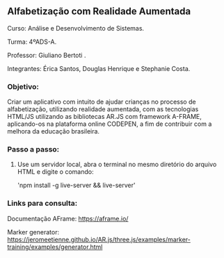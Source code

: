 
## Alfabetização com Realidade Aumentada

Curso: Análise e Desenvolvimento de Sistemas.

Turma: 4ºADS-A.

Professor: Giuliano Bertoti .

Integrantes: Érica Santos, Douglas Henrique e Stephanie Costa.

### Objetivo:
Criar um aplicativo com intuito de ajudar crianças no processo de alfabetização, utilizando realidade aumentada, com as tecnologias HTML/JS utilizando as bibliotecas AR.JS com framework A-FRAME, aplicando-os na plataforma online CODEPEN, a fim de contribuir com a melhora da educação brasileira.

### Passo a passo:
1. Use um servidor local, abra o terminal no mesmo diretório do arquivo HTML e digite o comando:

    'npm install -g live-server && live-server'


### Links para consulta:
Documentação AFrame: https://aframe.io/ 

Marker generator: https://jeromeetienne.github.io/AR.js/three.js/examples/marker-training/examples/generator.html
